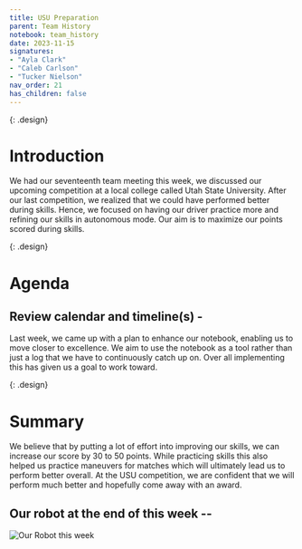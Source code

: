 ```yaml
---
title: USU Preparation 
parent: Team History
notebook: team_history
date: 2023-11-15
signatures:
- "Ayla Clark"
- "Caleb Carlson"
- "Tucker Nielson"
nav_order: 21
has_children: false
---
```


{: .design}
# Introduction 

We had our seventeenth team meeting this week, we discussed our upcoming competition at a local college called Utah State University. After our last competition, we realized that we could have performed better during skills. Hence, we focused on having our driver practice more and refining our skills in autonomous mode. Our aim is to maximize our points scored during skills.

{: .design}
# Agenda 

## Review calendar and timeline(s) -

Last week, we came up with a plan to enhance our notebook, enabling us to move closer to excellence. We aim to use the notebook as a tool rather than just a log that we have to continuously catch up on. Over all implementing this has given us a goal to work toward.

{: .design}
# Summary

We believe that by putting a lot of effort into improving our skills, we can increase our score by 30 to 50 points. While practicing skills this also helped us practice maneuvers for matches which will ultimately lead us to perform better overall. At the USU competition, we are confident that we will perform much better and hopefully come away with an award.


## Our robot at the end of this week --

<img src="https://lh3.googleusercontent.com/pw/ABLVV84RHPVrXEhtCrnS7TJxSpwz0H1R8nJGXiBFQOBiFNQSXsVYjLzbcUDJVxI2OuxMPO2FJXHECyYwy_dx8o2_mlI7ZuFDFjH77DIuEGod0ef5aVXvCK245QR3l0aOIW3JMRsCuhmChT3iN4-v_SzTB1dXXCROyNs4R0E_DtlhHz-muvLl_WqmHZgA6Dk6gGprmYDb2K77oL3tzeoICithSFoR05Xg9Ys2a8w-bbgK7z-pJwlmZa8dRe7_mR-mNyNxUPcBHuCDIFbZi-m8e97vbhWnJSd9eEfRgqUG2G5AeplcnYxfY_zQXweTZOSyAgkMKoYgSsNM1GNs6jO0IMct7KkAX6vvvO4JIGdcPNMnHvgW7uP1wLlYWEPjk9kE-zxd4Q6TsaAfpl3JAILR6kG69zrwDy_aCW00nk0vxU9SYJm8U0kUFKulGS53iK8LpQpRCOrIiIUrCQMqrV0bhM_pwhfw-WObxDXABLFamCMWQR-1IxrDNyXtrIOdOzu8s2_fR2jgSCH8Y3rlgawKncwy3W2wDLeZ8I_tyKS-rrDOQaP3QHQK5hav0dx7HRoC8bUnhw-e0dm3J1crrhoVRCULzMkSxYsJQE-7Nh2W4PTE04bo4JZYdZtyO0bHi8pjnvGPGkPmyFiy_VygDfQgeEiSwFsIQ9rt3204UM5E61uD6H-FpeJU8CGhaG9oiKMZrR0JiL0EUoybDHi-UVWtXkduXcZ6EMEAFEUKq_2aYU2B2CgxTCGmSJRXjFUg38f_khIKi5i2sNlNQ4jnxYvfFTtN5tHOjSODJKZ5zjEpOp9eHDOdt_X_1Oomath3HNKsJaxoPInvY6D0oseLL9xmtNAlouOtCqnMhksIgGN0YePVOsfoXmTzuP1WEMIhkqilZQ0ivO84hQ=w1036-h777-s-no-gm?authuser=0" alt="Our Robot this week">